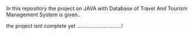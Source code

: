 In this repository the project on JAVA with Database of Travel And Tourism Management System is given..

the project isnt complete yet ..............................!

